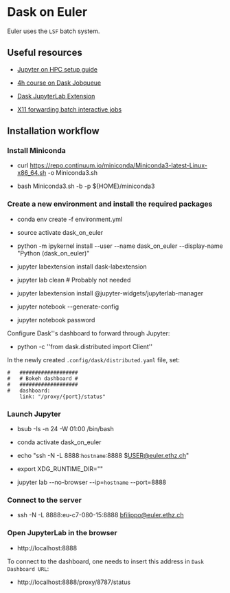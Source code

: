 # Dask on Euler

Euler uses the `LSF` batch system.


## Useful resources

* [Jupyter on HPC setup guide](https://git.geomar.de/python/jupyter_on_HPC_setup_guide)

* [4h course on Dask Jobqueue](https://github.com/willirath/dask_jobqueue_workshop_materials)

* [Dask JupyterLab Extension](https://github.com/dask/dask-labextension)

* [X11 forwarding batch interactive jobs](https://scicomp.ethz.ch/wiki/X11_forwarding_batch_interactive_jobs)


## Installation workflow

### Install Miniconda

* curl https://repo.continuum.io/miniconda/Miniconda3-latest-Linux-x86_64.sh -o Miniconda3.sh

* bash Miniconda3.sh -b -p ${HOME}/miniconda3

### Create a new environment and install the required packages

* conda env create -f environment.yml

* source activate dask_on_euler

* python -m ipykernel install --user --name dask_on_euler --display-name "Python (dask_on_euler)"

* jupyter labextension install dask-labextension

* jupyter lab clean # Probably not needed

* jupyter labextension install @jupyter-widgets/jupyterlab-manager

* jupyter notebook --generate-config
* jupyter notebook password

Configure Dask''s dashboard to forward through Jupyter:

* python -c ''from dask.distributed import Client'' 

In the newly created `.config/dask/distributed.yaml` file, set:

```
#   ###################
#   # Bokeh dashboard #
#   ###################
#   dashboard:
    link: "/proxy/{port}/status"
```

### Launch Jupyter

* bsub -Is -n 24 -W 01:00 /bin/bash

* conda activate dask_on_euler

* echo "ssh -N -L 8888:`hostname`:8888 $USER@euler.ethz.ch"

* export XDG_RUNTIME_DIR=""

* jupyter lab --no-browser --ip=`hostname` --port=8888

### Connect to the server

* ssh -N -L 8888:eu-c7-080-15:8888 bfilippo@euler.ethz.ch

### Open JupyterLab in the browser

* http://localhost:8888

To connect to the dashboard, one needs to insert this address in `Dask Dashboard URL`:

* http://localhost:8888/proxy/8787/status


